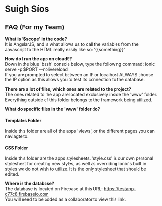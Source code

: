 # Suigh Síos
## FAQ (For my Team)
**What is '$scope' in the code?**  
It is AngularJS, and is what allows us to call the variables from the Javascript to the HTML really easily like so: '{{something}}'

**How do I run the app on cloud9?**  
Down in the blue 'bash' console below, type the following command: ionic serve -p $PORT --nolivereload  
If you are prompted to select between an IP or localhost ALWAYS choose the IP option as this allows you to test its connection to the database.

**There are a lot of files, which ones are related to the project?**  
The ones related to the app are located exclusively inside the 'www' folder. Everything outside of this folder belongs to the framework being utilized.

**What do specific files in the 'www' folder do?**  
#### Templates Folder  
Inside this folder are all of the apps 'views', or the different pages you can naviagte to.

#### CSS Folder  
Inside this folder are the apps stylesheets. 'style.css' is our own personal stylesheet for creating new styles, as well as overriding Ionic's built in 
styles we do not wish to utilize. It is the only stylesheet that should be edited.

**Where is the database?**  
The database is located on Firebase at this URL: https://testapp-c77c8.firebaseio.com  
You will need to be added as a collaborator to view this link.